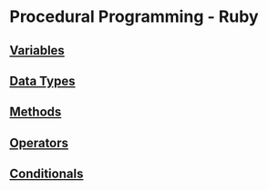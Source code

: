 # Procedural Programming - Ruby

## [Variables](variables/README.md)

## [Data Types](data-types/README.md)

## [Methods](methods/README.md)

## [Operators](operators/README.md)

## [Conditionals](conditionals/README.md)
